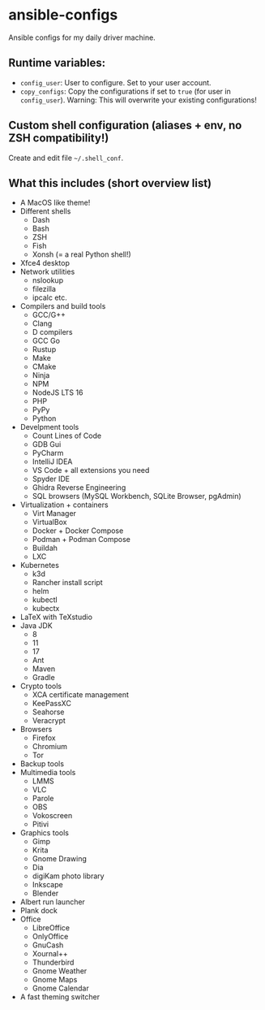 # ansible-configs
Ansible configs for my daily driver machine.

## Runtime variables:

- `config_user`: User to configure. Set to your user account.
- `copy_configs`: Copy the configurations if set to `true` (for user in `config_user`). Warning: This will overwrite your existing configurations!

## Custom shell configuration (aliases + env, no ZSH compatibility!)

Create and edit file `~/.shell_conf`.

## What this includes (short overview list)

- A MacOS like theme!
- Different shells
  - Dash
  - Bash
  - ZSH
  - Fish
  - Xonsh (= a real Python shell!)
- Xfce4 desktop
- Network utilities
  - nslookup
  - filezilla
  - ipcalc etc.
- Compilers and build tools
  - GCC/G++
  - Clang
  - D compilers
  - GCC Go
  - Rustup
  - Make
  - CMake
  - Ninja
  - NPM
  - NodeJS LTS 16
  - PHP
  - PyPy
  - Python
- Develpment tools
  - Count Lines of Code
  - GDB Gui
  - PyCharm
  - IntelliJ IDEA
  - VS Code + all extensions you need
  - Spyder IDE
  - Ghidra Reverse Engineering
  - SQL browsers (MySQL Workbench, SQLite Browser, pgAdmin)
- Virtualization + containers
  - Virt Manager
  - VirtualBox
  - Docker + Docker Compose
  - Podman + Podman Compose
  - Buildah
  - LXC
- Kubernetes
  - k3d
  - Rancher install script
  - helm
  - kubectl
  - kubectx
- LaTeX with TeXstudio
- Java JDK
  - 8
  - 11
  - 17
  - Ant
  - Maven
  - Gradle
- Crypto tools
  - XCA certificate management
  - KeePassXC
  - Seahorse
  - Veracrypt
- Browsers
  - Firefox
  - Chromium
  - Tor
- Backup tools
- Multimedia tools
  - LMMS
  - VLC
  - Parole
  - OBS
  - Vokoscreen
  - Pitivi
- Graphics tools
  - Gimp
  - Krita
  - Gnome Drawing
  - Dia
  - digiKam photo library
  - Inkscape
  - Blender
- Albert run launcher
- Plank dock
- Office
  - LibreOffice
  - OnlyOffice
  - GnuCash
  - Xournal++
  - Thunderbird
  - Gnome Weather
  - Gnome Maps
  - Gnome Calendar
- A fast theming switcher
